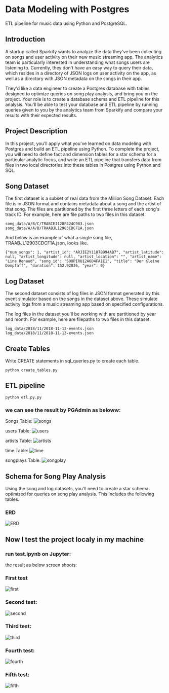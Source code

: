 # Data Modeling with Postgres

ETL pipeline for music data using Python and PostgreSQL.

## Introduction
A startup called Sparkify wants to analyze the data they've been collecting on songs and user activity on their new music streaming app. The analytics team is particularly interested in understanding what songs users are listening to. Currently, they don't have an easy way to query their data, which resides in a directory of JSON logs on user activity on the app, as well as a directory with JSON metadata on the songs in their app.

They'd like a data engineer to create a Postgres database with tables designed to optimize queries on song play analysis, and bring you on the project. Your role is to create a database schema and ETL pipeline for this analysis. You'll be able to test your database and ETL pipeline by running queries given to you by the analytics team from Sparkify and compare your results with their expected results.

## Project Description
In this project, you'll apply what you've learned on data modeling with Postgres and build an ETL pipeline using Python. To complete the project, you will need to define fact and dimension tables for a star schema for a particular analytic focus, and write an ETL pipeline that transfers data from files in two local directories into these tables in Postgres using Python and SQL.

## Song Dataset
The first dataset is a subset of real data from the Million Song Dataset. Each file is in JSON format and contains metadata about a song and the artist of that song. The files are partitioned by the first three letters of each song's track ID. For example, here are file paths to two files in this dataset.


```
song_data/A/B/C/TRABCEI128F424C983.json
song_data/A/A/B/TRAABJL12903CDCF1A.json
```
And below is an example of what a single song file, TRAABJL12903CDCF1A.json, looks like.
```
{"num_songs": 1, "artist_id": "ARJIE2Y1187B994AB7", "artist_latitude": null, "artist_longitude": null, "artist_location": "", "artist_name": "Line Renaud", "song_id": "SOUPIRU12A6D4FA1E1", "title": "Der Kleine Dompfaff", "duration": 152.92036, "year": 0}

```


## Log Dataset
The second dataset consists of log files in JSON format generated by this event simulator based on the songs in the dataset above. These simulate activity logs from a music streaming app based on specified configurations.

The log files in the dataset you'll be working with are partitioned by year and month. For example, here are filepaths to two files in this dataset.
```
log_data/2018/11/2018-11-12-events.json
log_data/2018/11/2018-11-13-events.json
```
## Create Tables
Write CREATE statements in sql_queries.py to create each table.
```
python create_tables.py
```
## ETL pipeline

```
python etl.py.py
```

### we can see the result by PGAdmin as beloww:

Songs Table:
![songs](ScreenShots/songs.png "songs")

users Table:
![users](ScreenShots/songs.png "users")

artists Table:
![artists](ScreenShots/rtists.png "artists")

time Table:
![time](ScreenShots/time.png "time")

songplays Table:
![songplay](ScreenShots/songplay.png "songplay")


## Schema for Song Play Analysis
Using the song and log datasets, you'll need to create a star schema optimized for queries on song play analysis. This includes the following tables.

### ERD 
![ERD](ScreenShots/EDR.png "ERD")

## Now I test the project localy in my machine
### run test.ipynb on Jupyter:
the result as below screen shoots:

### First test
![first](ScreenShots/first.png "first")

### Second test:
![second](ScreenShots/second.png "second")

### Third test:
![third](ScreenShots/third.png "third")

### Fourth test:
![fourth](ScreenShots/fourth.png "fourth")

### Fifth test:
![fifth](ScreenShots/fifth.png "fifth")
